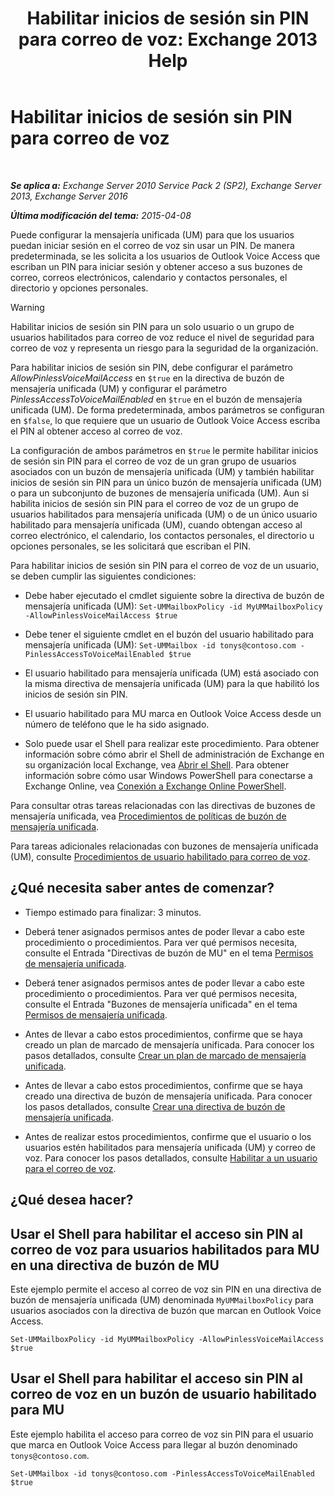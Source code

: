 ﻿---
title: 'Habilitar inicios de sesión sin PIN para correo de voz: Exchange 2013 Help'
TOCTitle: Habilitar inicios de sesión sin PIN para correo de voz
ms:assetid: 54133753-317c-42ef-9b0d-ca9f2d2d6bd7
ms:mtpsurl: https://technet.microsoft.com/es-es/library/Gg602127(v=EXCHG.150)
ms:contentKeyID: 54652436
ms.date: 05/22/2018
mtps_version: v=EXCHG.150
ms.translationtype: MT
---

# Habilitar inicios de sesión sin PIN para correo de voz

 

_**Se aplica a:** Exchange Server 2010 Service Pack 2 (SP2), Exchange Server 2013, Exchange Server 2016_

_**Última modificación del tema:** 2015-04-08_

Puede configurar la mensajería unificada (UM) para que los usuarios puedan iniciar sesión en el correo de voz sin usar un PIN. De manera predeterminada, se les solicita a los usuarios de Outlook Voice Access que escriban un PIN para iniciar sesión y obtener acceso a sus buzones de correo, correos electrónicos, calendario y contactos personales, el directorio y opciones personales.


> [!WARNING]
> Habilitar inicios de sesión sin PIN para un solo usuario o un grupo de usuarios habilitados para correo de voz reduce el nivel de seguridad para correo de voz y representa un riesgo para la seguridad de la organización.



Para habilitar inicios de sesión sin PIN, debe configurar el parámetro *AllowPinlessVoiceMailAccess* en `$true` en la directiva de buzón de mensajería unificada (UM) y configurar el parámetro *PinlessAccessToVoiceMailEnabled* en `$true` en el buzón de mensajería unificada (UM). De forma predeterminada, ambos parámetros se configuran en `$false`, lo que requiere que un usuario de Outlook Voice Access escriba el PIN al obtener acceso al correo de voz.

La configuración de ambos parámetros en `$true` le permite habilitar inicios de sesión sin PIN para el correo de voz de un gran grupo de usuarios asociados con un buzón de mensajería unificada (UM) y también habilitar inicios de sesión sin PIN para un único buzón de mensajería unificada (UM) o para un subconjunto de buzones de mensajería unificada (UM). Aun si habilita inicios de sesión sin PIN para el correo de voz de un grupo de usuarios habilitados para mensajería unificada (UM) o de un único usuario habilitado para mensajería unificada (UM), cuando obtengan acceso al correo electrónico, el calendario, los contactos personales, el directorio u opciones personales, se les solicitará que escriban el PIN.

Para habilitar inicios de sesión sin PIN para el correo de voz de un usuario, se deben cumplir las siguientes condiciones:

  - Debe haber ejecutado el cmdlet siguiente sobre la directiva de buzón de mensajería unificada (UM): `Set-UMMailboxPolicy -id MyUMMailboxPolicy -AllowPinlessVoiceMailAccess $true`

  - Debe tener el siguiente cmdlet en el buzón del usuario habilitado para mensajería unificada (UM): `Set-UMMailbox -id tonys@contoso.com -PinlessAccessToVoiceMailEnabled $true`

  - El usuario habilitado para mensajería unificada (UM) está asociado con la misma directiva de mensajería unificada (UM) para la que habilitó los inicios de sesión sin PIN.

  - El usuario habilitado para MU marca en Outlook Voice Access desde un número de teléfono que le ha sido asignado.

  - Solo puede usar el Shell para realizar este procedimiento. Para obtener información sobre cómo abrir el Shell de administración de Exchange en su organización local Exchange, vea [Abrir el Shell](https://technet.microsoft.com/es-es/library/dd638134\(v=exchg.150\)). Para obtener información sobre cómo usar Windows PowerShell para conectarse a Exchange Online, vea [Conexión a Exchange Online PowerShell](https://go.microsoft.com/fwlink/p/?linkid=396554).

Para consultar otras tareas relacionadas con las directivas de buzones de mensajería unificada, vea [Procedimientos de políticas de buzón de mensajería unificada](https://docs.microsoft.com/es-es/exchange/voice-mail-unified-messaging/set-up-voice-mail/um-mailbox-policy-procedures).

Para tareas adicionales relacionadas con buzones de mensajería unificada (UM), consulte [Procedimientos de usuario habilitado para correo de voz](https://docs.microsoft.com/es-es/exchange/voice-mail-unified-messaging/set-up-voice-mail/voice-mail-enabled-user-procedures).

## ¿Qué necesita saber antes de comenzar?

  - Tiempo estimado para finalizar: 3 minutos.

  - Deberá tener asignados permisos antes de poder llevar a cabo este procedimiento o procedimientos. Para ver qué permisos necesita, consulte el Entrada "Directivas de buzón de MU" en el tema [Permisos de mensajería unificada](unified-messaging-permissions-exchange-2013-help.md).

  - Deberá tener asignados permisos antes de poder llevar a cabo este procedimiento o procedimientos. Para ver qué permisos necesita, consulte el Entrada "Buzones de mensajería unificada" en el tema [Permisos de mensajería unificada](unified-messaging-permissions-exchange-2013-help.md).

  - Antes de llevar a cabo estos procedimientos, confirme que se haya creado un plan de marcado de mensajería unificada. Para conocer los pasos detallados, consulte [Crear un plan de marcado de mensajería unificada](https://docs.microsoft.com/es-es/exchange/voice-mail-unified-messaging/connect-voice-mail-system/create-um-dial-plan).

  - Antes de llevar a cabo estos procedimientos, confirme que se haya creado una directiva de buzón de mensajería unificada. Para conocer los pasos detallados, consulte [Crear una directiva de buzón de mensajería unificada](https://docs.microsoft.com/es-es/exchange/voice-mail-unified-messaging/set-up-voice-mail/create-um-mailbox-policy).

  - Antes de realizar estos procedimientos, confirme que el usuario o los usuarios estén habilitados para mensajería unificada (UM) y correo de voz. Para conocer los pasos detallados, consulte [Habilitar a un usuario para el correo de voz](https://docs.microsoft.com/es-es/exchange/voice-mail-unified-messaging/set-up-voice-mail/enable-a-user-for-voice-mail).

## ¿Qué desea hacer?

## Usar el Shell para habilitar el acceso sin PIN al correo de voz para usuarios habilitados para MU en una directiva de buzón de MU

Este ejemplo permite el acceso al correo de voz sin PIN en una directiva de buzón de mensajería unificada (UM) denominada `MyUMMailboxPolicy` para usuarios asociados con la directiva de buzón que marcan en Outlook Voice Access.

    Set-UMMailboxPolicy -id MyUMMailboxPolicy -AllowPinlessVoiceMailAccess $true

## Usar el Shell para habilitar el acceso sin PIN al correo de voz en un buzón de usuario habilitado para MU

Este ejemplo habilita el acceso para correo de voz sin PIN para el usuario que marca en Outlook Voice Access para llegar al buzón denominado `tonys@contoso.com`.

    Set-UMMailbox -id tonys@contoso.com -PinlessAccessToVoiceMailEnabled $true

